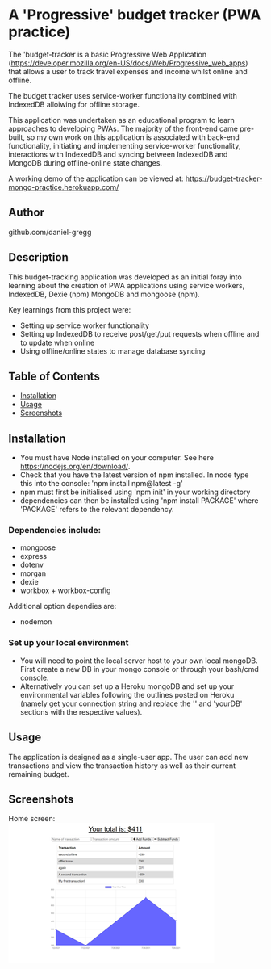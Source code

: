 # A 'Progressive' budget tracker (PWA practice)
The 'budget-tracker is a basic Progressive Web Application (https://developer.mozilla.org/en-US/docs/Web/Progressive_web_apps) that allows a user to track travel expenses and income whilst online and offline. 

The budget tracker uses service-worker functionality combined with IndexedDB alloiwing for offline storage. 

This application was undertaken as an educational program to learn approaches to developing PWAs. The majority of the front-end came pre-built, so my own work on this application is associated with back-end functionality, initiating and implementing service-worker functionality, interactions with IndexedDB and syncing between IndexedDB and MongoDB during offline-online state changes.  

A working demo of the application can be viewed at:
https://budget-tracker-mongo-practice.herokuapp.com/

## Author
github.com/daniel-gregg

## Description
This budget-tracking application was developed as an initial foray into learning about the creation of PWA applications using service workers, IndexedDB, Dexie (npm) MongoDB and mongoose (npm).

Key learnings from this project were:
- Setting up service worker functionality
- Setting up IndexedDB to receive post/get/put requests when offline and to update when online
- Using offline/online states to manage database syncing

## Table of Contents
- [Installation](#installation)
- [Usage](#usage)
- [Screenshots](#screenshots)

## Installation
- You must have Node installed on your computer. See here https://nodejs.org/en/download/. 
- Check that you have the latest version of npm installed. In node type this into the console: 'npm install npm@latest -g'
- npm must first be initialised using 'npm init' in your working directory
- dependencies can then be installed using 'npm install PACKAGE' where 'PACKAGE' refers to the relevant dependency. 

### Dependencies include:
- mongoose
- express
- dotenv
- morgan
- dexie
- workbox + workbox-config

Additional option dependies are:
- nodemon

### Set up your local environment
- You will need to point the local server host to your own local mongoDB. First create a new DB in your mongo console or through your bash/cmd console. 
- Alternatively you can set up a Heroku mongoDB and set up your environmental variables following the outlines posted on Heroku (namely get your connection string and replace the '<password>' and 'yourDB' sections with the respective values).

## Usage
The application is designed as a single-user app. The user can add new transactions and view the transaction history as well as their current remaining budget.

## Screenshots
Home screen:
![homescreen view](/assets/homescreen.png?raw=true "Homescreen view")





